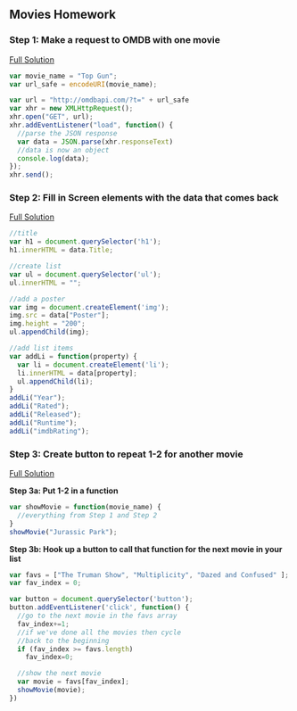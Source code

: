 ## Movies Homework

### Step 1: Make a request to OMDB with one movie

[Full Solution](step1.html)

```js
var movie_name = "Top Gun";
var url_safe = encodeURI(movie_name);

var url = "http://omdbapi.com/?t=" + url_safe
var xhr = new XMLHttpRequest();
xhr.open("GET", url);
xhr.addEventListener("load", function() {
  //parse the JSON response
  var data = JSON.parse(xhr.responseText)
  //data is now an object
  console.log(data);
});
xhr.send();
```

### Step 2: Fill in Screen elements with the data that comes back

[Full Solution](step2.html)

```js
//title
var h1 = document.querySelector('h1');
h1.innerHTML = data.Title;

//create list
var ul = document.querySelector('ul');
ul.innerHTML = "";

//add a poster
var img = document.createElement('img');
img.src = data["Poster"];
img.height = "200";
ul.appendChild(img);

//add list items
var addLi = function(property) {
  var li = document.createElement('li');
  li.innerHTML = data[property];
  ul.appendChild(li);
}
addLi("Year");
addLi("Rated");
addLi("Released");
addLi("Runtime");
addLi("imdbRating");
```

### Step 3: Create button to repeat 1-2 for another movie

[Full Solution](step3.html)

**Step 3a: Put 1-2 in a function**
```js
var showMovie = function(movie_name) {
  //everything from Step 1 and Step 2
}
showMovie("Jurassic Park");
```

**Step 3b: Hook up a button to call that function for the next movie in your list**
```js
var favs = ["The Truman Show", "Multiplicity", "Dazed and Confused" ];
var fav_index = 0;

var button = document.querySelector('button');
button.addEventListener('click', function() {
  //go to the next movie in the favs array
  fav_index+=1;
  //if we've done all the movies then cycle
  //back to the beginning
  if (fav_index >= favs.length)
    fav_index=0;

  //show the next movie
  var movie = favs[fav_index];
  showMovie(movie);
})
```
